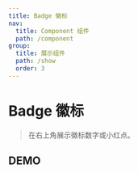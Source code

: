 ```yaml
---
title: Badge 徽标
nav:
  title: Component 组件
  path: /component
group:
  title: 展示组件
  path: /show
  order: 3
---
```


# Badge 徽标

> 在右上角展示徽标数字或小红点。

## DEMO

<code src="./demo/doc.tsx"></code>

<API></API>
